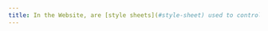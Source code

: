 ```yaml
---
title: In the Website, are [style sheets](#style-sheet) used to control the [presentation of information](#presentation-of-information) ?
---
```

